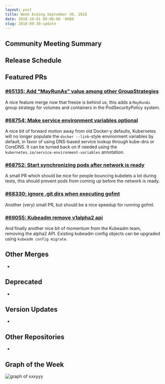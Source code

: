 ```yaml
---
layout: post
title: Week Ending September 30, 2018
date: 2018-10-01 08:00:00 -0000
slug: 2018-09-30-update
---
```


## Community Meeting Summary


## Release Schedule


## Featured PRs

### [#65135: Add "MayRunAs" value among other GroupStrategies](https://github.com/kubernetes/kubernetes/pull/65135)

A nice feature merge now that freeze is behind us, this adds a `MayRunAs` group strategy for volumes and containers in the PodSecurityPolicy system.

### [#68754: Make service environment variables optional ](https://github.com/kubernetes/kubernetes/pull/68754)

A nice bit of forward motion away from old Docker-y defaults, Kubernetes will no longer populate the `docker --link`-style environment variables by default, in favor of using DNS-based service lookup through kube-dns or CoreDNS. It can be turned back on if needed using the `kubernetes.io/service-environment-variables` annotation.

### [#68752: Start synchronizing pods after network is ready](https://github.com/kubernetes/kubernetes/pull/68752)

A small PR which should be nice for people bouncing kubelets a lot during tests, this should prevent pods from coming up before the network is ready.

### [#68330: ignore .git dirs when executing gofmt](https://github.com/kubernetes/kubernetes/pull/68330)

Another (very) small PR, but should be a nice speedup for running gofmt.

### [#69055: Kubeadm remove v1alpha2 api](https://github.com/kubernetes/kubernetes/pull/69055)

And finally another nice bit of momentum from the Kubeadm team, removing the alpha2 API. Existing kubeadm config objects can be upgraded using `kubeadm config migrate`.

## Other Merges

*

## Deprecated

*

## Version Updates

*

## Other Repositories

*

## Graph of the Week

![graph of xxxyyy](/2018/images/some-graph.png)
